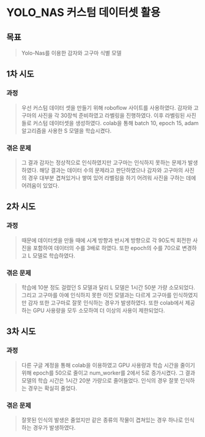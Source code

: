 # YOLO_NAS 커스텀 데이터셋 활용
## 목표
> Yolo-Nas를 이용한 감자와 고구마 식별 모델
## 1차 시도
### 과정
> 우선 커스텀 데이터 셋을 만들기 위해 roboflow 사이트를 사용하였다.
> 감자와 고구마의 사진을 각 30장씩 준비하였고 라벨링을 진행하였다.
> 이후 라벨링된 사진들로 커스텀 데이터셋을 생성하였다.
> colab을 통해 batch 10, epoch 15, adam 알고리즘을 사용한 S 모델을 학습시켰다.
### 겪은 문제
> 그 결과 감자는 정상적으로 인식하였지만 고구마는 인식하지 못하는 문제가 발생하였다.
> 해당 결과는 데이터 수의 문제라고 판단하였으나 감자와 고구마의 사진의 경우 대부분 겹쳐있거나 쌓여 있어 라벨링을 하기 어려워 사진을 구하는 데에 어려움이 있었다.
## 2차 시도
### 과정
> 때문에 데이터셋을 만들 때에 시계 방향과 반시계 방향으로 각 90도씩 회전한 사진을 포함하여 데이터의 수를 3배로 하였다.
> 또한 epoch의 수를 70으로 변경하고 L 모델로 학습하였다.
### 겪은 문제
> 학습에 10분 정도 걸렸던 S 모델과 달리 L 모델은 1시간 50분 가량 소모되었다.
> 그리고 고구마를 아예 인식하지 못한 이전 모델과는 다르게 고구마를 인식하였지만 감자 또한 고구마로 잘못 인식하는 경우가 발생하였다.
> 또한 colab에서 제공하는 GPU 사용량을 모두 소모하여 더 이상의 사용이 제한되었다.
## 3차 시도
### 과정
> 다른 구글 계정을 통해 colab을 이용하였고 GPU 사용량과 학습 시간을 줄이기 위해 epoch를 50으로 줄이고 num_worker를 2에서 5로 증가시켰다.
> 그 결과 모델의 학습 시간은 1시간 20분 가량으로 줄어들었다.
> 인식의 경우 잘못 인식하는 경우는 확실히 줄었다.
### 겪은 문제
> 잘못된 인식의 발생은 줄었지만 같은 종류의 작물이 겹쳐있는 경우 하나로 인식하는 경우가 발생하였다.
